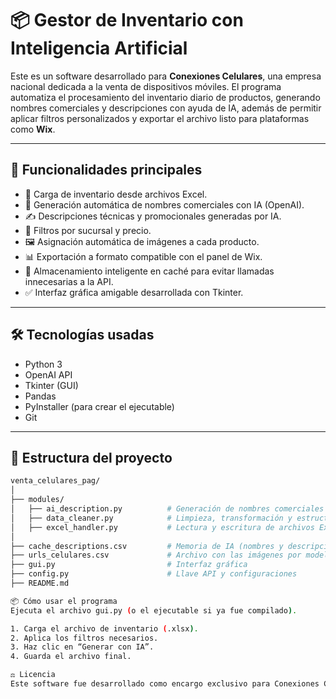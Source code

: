 # 📦 Gestor de Inventario con Inteligencia Artificial

Este es un software desarrollado para **Conexiones Celulares**, una empresa nacional dedicada a la venta de dispositivos móviles. 
El programa automatiza el procesamiento del inventario diario de productos, generando nombres comerciales y descripciones con ayuda de IA, además de permitir aplicar filtros personalizados y exportar el archivo listo para plataformas como **Wix**.

---

## 🚀 Funcionalidades principales

- 📂 Carga de inventario desde archivos Excel.
- 🧠 Generación automática de nombres comerciales con IA (OpenAI).
- ✍️ Descripciones técnicas y promocionales generadas por IA.
- 🔎 Filtros por sucursal y precio.
- 🖼️ Asignación automática de imágenes a cada producto.
- 📊 Exportación a formato compatible con el panel de Wix.
- 💾 Almacenamiento inteligente en caché para evitar llamadas innecesarias a la API.
- ✅ Interfaz gráfica amigable desarrollada con Tkinter.

---

## 🛠️ Tecnologías usadas

- Python 3
- OpenAI API
- Tkinter (GUI)
- Pandas
- PyInstaller (para crear el ejecutable)
- Git

---

## 📁 Estructura del proyecto

```bash
venta_celulares_pag/
│
├── modules/
│   ├── ai_description.py          # Generación de nombres comerciales y descripciones con IA
│   ├── data_cleaner.py            # Limpieza, transformación y estructura del DataFrame
│   ├── excel_handler.py           # Lectura y escritura de archivos Excel
│
├── cache_descriptions.csv         # Memoria de IA (nombres y descripciones generadas)
├── urls_celulares.csv             # Archivo con las imágenes por modelo
├── gui.py                         # Interfaz gráfica
├── config.py                      # Llave API y configuraciones
├── README.md

📦 Cómo usar el programa
Ejecuta el archivo gui.py (o el ejecutable si ya fue compilado).

1. Carga el archivo de inventario (.xlsx).
2. Aplica los filtros necesarios.
3. Haz clic en “Generar con IA”.
4. Guarda el archivo final.

⚖️ Licencia
Este software fue desarrollado como encargo exclusivo para Conexiones Celulares. No se permite su distribución sin autorización previa.
